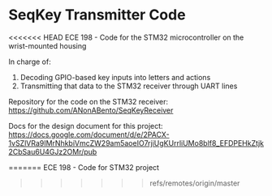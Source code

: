# SeqKey Transmitter Code
<<<<<<< HEAD
ECE 198 - Code for the STM32 microcontroller on the wrist-mounted housing

In charge of:
1. Decoding GPIO-based key inputs into letters and actions
2. Transmitting that data to the STM32 receiver through UART lines

Repository for the code on the STM32 receiver: https://github.com/ANonABento/SeqKeyReceiver

Docs for the design document for this project: https://docs.google.com/document/d/e/2PACX-1vSZlVRa9IMrNhkbiVmcZW29am5aoeIO7rjiUgKUrrliUMo8blf8_EFDPEHkZtjk2CbSau6U4GJz2OMr/pub

=======
ECE 198 - Code for STM32 project
>>>>>>> refs/remotes/origin/master
